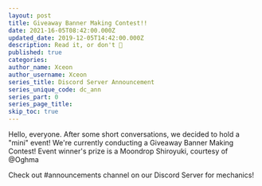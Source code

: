 ```yaml
---
layout: post
title: Giveaway Banner Making Contest!!
date: 2021-16-05T08:42:00.000Z
updated_date: 2019-12-05T14:42:00.000Z
description: Read it, or don't 🤷
published: true
categories:
author_name: Xceon
author_username: Xceon
series_title: Discord Server Announcement
series_unique_code: dc_ann
series_part: 0
series_page_title: 
skip_toc: true
---
```

Hello, everyone.
After some short conversations, we decided to hold a "mini" event!
We're currently conducting a Giveaway Banner Making Contest!
Event winner's prize is a Moondrop Shiroyuki, courtesy of @Oghma

Check out #announcements channel on our Discord Server for mechanics!
